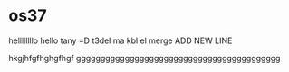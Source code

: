 # os37
hellllllllo
hello tany =D 
t3del ma kbl el merge 
ADD NEW LINE 

hkgjhfgfhghgfhgf
gggggggggggggggggggggggggggggggggggggggggg
